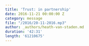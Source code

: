 ```yaml
---
title: 'Trust: in partnership'
date: 2016-11-21 00:00:00 Z
category: message
file: "/2016/20-11-2016.mp3"
author: _authors/heath-van-staden.md
duration: '42:31'
length: '61210675'
---
```

